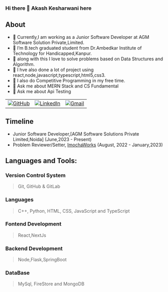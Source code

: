### Hi there 👋 Akash Kesharwani here



## About
- 🔭 Currently,I am working as a Junior Software Developer at AGM Software Solution Private,Limited.
- 🌱 I’m B.tech graduated student from Dr.Ambedkar Institute of Technology for Handicapped,Kanpur.
- 🌱  along with this I love to solve problems based on Data Structures and Algorithm.
- 🌱  I hve also done a lot of project using react,node,javascript,typescript,html5,css3.
- 🌱 I also do Competitive Programming in my free time.
- 💬 Ask me about MERN Stack and CS Fundamental
- 💬  Ask me about Api Testing

<table>
  <tr>
      <td><a href="https://github.com/Atu77l"><img src="https://img.shields.io/github/followers/Akki9519.svg?label=GitHub&style=social" alt="GitHub"></a></td>
    <td><a href="https://www.linkedin.com/in/akash-kesharwani-8b0190225/"><img src="https://img.shields.io/badge/LinkedIn--_.svg?style=social&logo=linkedin" alt="LinkedIn"></a></td>
    <td><a href="mailto:akashkesharwani81@gmail.com"><img src="https://img.shields.io/badge/Gmail--_.svg?style=social&logo=gmail" alt="Gmail"></a></td>
  </tr>
</table>

## Timeline
- Junior Software Developer,[AGM Software Solutions Private Limited,Noida] (June,2023 - Present)
- Problem Reviewer/Setter, [ImochaWorks](https://www.imocha.com/) (August, 2022 - January,2023)

## Languages and Tools: 

### Version Control System
>Git, GitHub & GitLab

### Languages
>C++, Python, HTML, CSS, JavaScript and TypeScript

### Fontend Development
> React,NextJs

### Backend Development
> Node,Flask,SpringBoot

### DataBase
> MySql, FireStore and MongoDB
<!-- 
### Cloud
>AWS EC2,IAM and S3

### Mobile Application Development
>Flutter


## 🔭 I’m currently working on an interesting project.

## 🌱 I’m currently learning
* Complex Algorithms that helps in Competitive Programming.

## 👯 I’m looking to collaborate on

* For doing projects on **Web/App development**.

## Github Stats

<img src="https://github-readme-streak-stats.herokuapp.com/?user=Atu77l">




<br>

## 👨 Social

1. [LinkedIn](https://www.linkedin.com/in/akash-kesharwani-8b0190225/)
2. [LeetCode](https://leetcode.com/Akki9519/)
3. [CodeChef](https://www.codechef.com/users/akashkesharwani)

<div align="center">
  
Show some ❤️ by starring some of the repositories,maybe!
  



---

</div>
